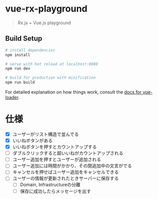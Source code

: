 # vue-rx-playground

> Rx.js + Vue.js playground

## Build Setup

``` bash
# install dependencies
npm install

# serve with hot reload at localhost:8080
npm run dev

# build for production with minification
npm run build
```

For detailed explanation on how things work, consult the [docs for vue-loader](http://vuejs.github.io/vue-loader).

# 仕様
- [x] ユーザーがリスト構造で並んでる
- [x] いいねボタンがある
- [x] いいねボタンを押すとカウントアップする
- [ ] ダブルクリックすると超いいねがカウントアップされる
- [ ] ユーザー追加を押すとユーザーが追加される
- [ ] ユーザー追加には時間がかかり、その間追加中の文言がでる
- [ ] キャンセルを押せばユーザー追加をキャンセルできる
- [ ] ユーザーの情報が更新されたときサーバーに保存する
  - [ ] Domain, Infrastructureの分離
  - [ ] 保存に成功したらメッセージを出す
